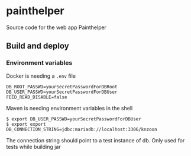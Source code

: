 # painthelper
Source code for the web app Painthelper

## Build and deploy

### Environment variables

Docker is needing a `.env` file

```
DB_ROOT_PASSWD=yourSecretPasswordForDBRoot
DB_USER_PASSWD=yourSecretPasswordForDBUser
FEED_READ_DISABLE=false
```

Maven is needing environment variables in the shell

```
$ export DB_USER_PASSWD=yourSecretPasswordForDBUser
$ export export DB_CONNECTION_STRING=jdbc:mariadb://localhost:3306/knzoon
```
The connection string should point to a test instance of db.
Only used for tests while building jar
